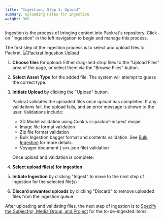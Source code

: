 ```yaml
---
title: "Ingestion, Step 1: Upload"
summary: Uploading Files for Ingestion
weight: 300
---
```


Ingestion is the process of bringing content into Packrat's repository. Click on "Ingestion" in the left navigation to begin and manage this process.

The first step of the ingestion process is to select and upload files to Packrat.
[![Packrat Ingestion Upload](/dpo-packrat/images/packrat-ingestion-1.png "Packrat Ingestion Upload")](/dpo-packrat/images/packrat-ingestion-1.png)
1. **Choose files** for upload: Either drag-and-drop files to the "Upload Files" area of the page, or select them via the "Browse Files" button.
2. **Select Asset Type** for the added file. The system will attempt to guess the correct type.
3. **Initiate Upload** by clicking the "Upload" button.

    Packrat validates the uploaded files once upload has completed. If any validations fail, the upload fails, and an error message is shown to the user. Validations include:
    - 3D Model validation using Cook's si-packrat-inspect recipe
    - Image file format validation
    - Zip file format validation
    - Bulk Ingestion bagger format and contents validation. See [Bulk Ingestion](../bulk-ingestion) for more details.
    - Voyager document (.svx.json file) validation

    Once upload and validation is complete:
4. **Select upload file(s) for ingestion**
5. **Initiate Ingestion** by clicking "Ingest" to move to the next step of ingestion for the selected file(s)
6. **Discard unwanted uploads** by clicking "Discard" to remove uploaded files from the ingestion queue

After uploading and validating files, the next step of ingestion is to [Specify the Subject(s), Media Group, and Project](../ingestion-subject) for the to-be-ingested items.